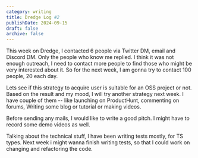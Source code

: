 ```yaml
---
category: writing
title: Dredge Log #2
publishDate: 2024-09-15
draft: false
archive: false
---
```


This week on Dredge, I contacted 6 people via Twitter DM, email and Discord DM. Only the people who know me replied. I think it was not enough outreach, I need to contact more people to find those who might be very interested about it. So for the next week, I am gonna try to contact 100 people, 20 each day.

Lets see if this strategy to acquire user is suitable for an OSS project or not. Based on the result and my mood, I will try another strategy next week. I have couple of them -- like launching on ProductHunt, commenting on forums, Writing some blog or tutorial or making videos.

Before sending any mails, I would like to write a good pitch. I might have to record some demo videos as well. 

Talking about the technical stuff, I have been writing tests mostly, for TS types. Next week i might wanna finish writing tests, so that I could work on changing and refactoring the code. 
